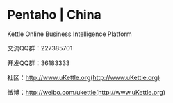 # Pentaho | China

Kettle Online Business Intelligence Platform


交流QQ群：227385701

开发QQ群：36183333

社区：http://www.uKettle.org(http://www.uKettle.org)

微博：http://weibo.com/ukettle(http://www.uKettle.org)
